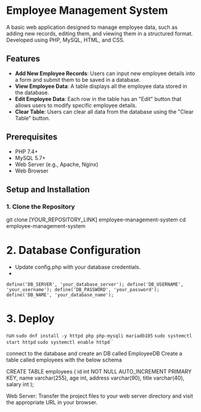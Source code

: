 # Employee Management System

A basic web application designed to manage employee data, such as adding new records, editing them, and viewing them in a structured format. Developed using PHP, MySQL, HTML, and CSS.

## Features

- **Add New Employee Records**: Users can input new employee details into a form and submit them to be saved in a database.
- **View Employee Data**: A table displays all the employee data stored in the database.
- **Edit Employee Data**: Each row in the table has an "Edit" button that allows users to modify specific employee details.
- **Clear Table**: Users can clear all data from the database using the "Clear Table" button.

## Prerequisites

- PHP 7.4+
- MySQL 5.7+
- Web Server (e.g., Apache, Nginx)
- Web Browser

## Setup and Installation

### 1. Clone the Repository


git clone [YOUR_REPOSITORY_LINK] employee-management-system
cd employee-management-system


# 2. Database Configuration

- Update config.php with your database credentials.
- 
`define('DB_SERVER', 'your_database_server');
define('DB_USERNAME', 'your_username');
define('DB_PASSWORD', 'your_password');
define('DB_NAME', 'your_database_name');`


# 3. Deploy
run 
`sudo dnf install -y httpd php php-mysqli mariadb105`
`sudo systemctl start httpd`
`sudo systemctl enable httpd`
`

connect to the database and create an DB called EmployeeDB
Create a table called employees with the below schema

CREATE TABLE employees (
    id int NOT NULL AUTO_INCREMENT PRIMARY KEY,
    name varchar(255),
    age int,
    address varchar(90),
    title varchar(40),
    salary int 
);

Web Server: Transfer the project files to your web server directory and visit the appropriate URL in your browser.
